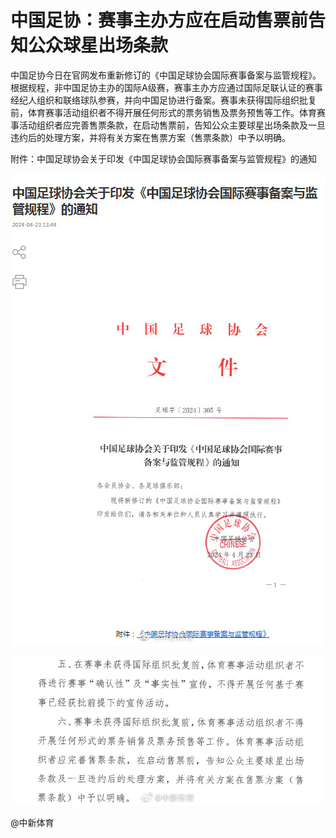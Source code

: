 # 中国足协：赛事主办方应在启动售票前告知公众球星出场条款

中国足协今日在官网发布重新修订的《中国足球协会国际赛事备案与监管规程》。根据规程，非中国足协主办的国际A级赛，赛事主办方应通过国际足联认证的赛事经纪人组织和联络球队参赛，并向中国足协进行备案。赛事未获得国际组织批复前，体育赛事活动组织者不得开展任何形式的票务销售及票务预售等工作。体育赛事活动组织者应完善售票条款，在启动售票前，告知公众主要球星出场条款及一旦违约后的处理方案，并将有关方案在售票方案（售票条款）中予以明确。

附件：中国足球协会关于印发《中国足球协会国际赛事备案与监管规程》的通知

![57cfefc00a8835789faa0e7360edc606.jpg](https://raw.githubusercontent.com/qqhsx/qqnews_image/main/2024/04/23/中国足协：赛事主办方应在启动售票前告知公众球星出场条款/57cfefc00a8835789faa0e7360edc606.jpg)

![3d1f3f1dab825edff74eb58450327a84.jpg](https://raw.githubusercontent.com/qqhsx/qqnews_image/main/2024/04/23/中国足协：赛事主办方应在启动售票前告知公众球星出场条款/3d1f3f1dab825edff74eb58450327a84.jpg)

@中新体育

